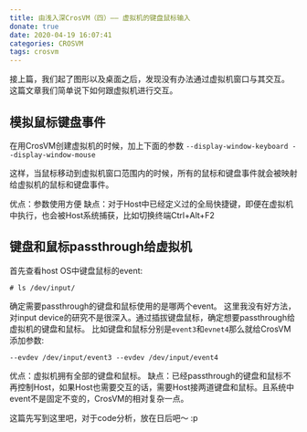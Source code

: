 ```yaml
---
title: 由浅入深CrosVM（四）—— 虚拟机的键盘鼠标输入
donate: true
date: 2020-04-19 16:07:41
categories: CROSVM
tags: crosvm
---
```


接上篇，我们起了图形以及桌面之后，发现没有办法通过虚拟机窗口与其交互。
这篇文章我们简单说下如何跟虚拟机进行交互。

## 模拟鼠标键盘事件
在用CrosVM创建虚拟机的时候，加上下面的参数
`--display-window-keyboard --display-window-mouse`

这样，当鼠标移动到虚拟机窗口范围内的时候，所有的鼠标和键盘事件就会被映射给虚拟机的鼠标和键盘事件。

优点：参数使用方便
缺点：对于Host中已经定义过的全局快捷键，即便在虚拟机中执行，也会被Host系统捕获，比如切换终端Ctrl+Alt+F2

## 键盘和鼠标passthrough给虚拟机
首先查看host OS中键盘鼠标的event:
```
# ls /dev/input/
```
确定需要passthrough的键盘和鼠标使用的是哪两个event。
这里我没有好方法，对input device的研究不是很深入。通过插拔键盘鼠标，确定想要passthrough给虚拟机的键盘和鼠标。
比如键盘和鼠标分别是`event3`和`evnet4`那么就给CrosVM添加参数:
```
--evdev /dev/input/event3 --evdev /dev/input/event4
```

优点：虚拟机拥有全部的键盘和鼠标。
缺点：已经passthrough的键盘和鼠标不再控制Host，如果Host也需要交互的话，需要Host接两道键盘和鼠标。且系统中event不是固定不变的，CrosVM的相对复杂一点。

这篇先写到这里吧，对于code分析，放在日后吧～ :p
